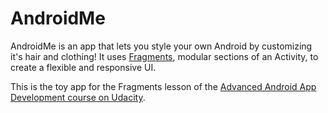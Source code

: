 # AndroidMe
AndroidMe is an app that lets you style your own Android by customizing it's hair and clothing! It uses [Fragments](https://developer.android.com/guide/components/fragments.html), modular sections of an Activity, to create a flexible and responsive UI.

This is the toy app for the Fragments lesson of the [Advanced Android App Development course on Udacity](https://www.udacity.com/course/advanced-android-app-development--ud855).
